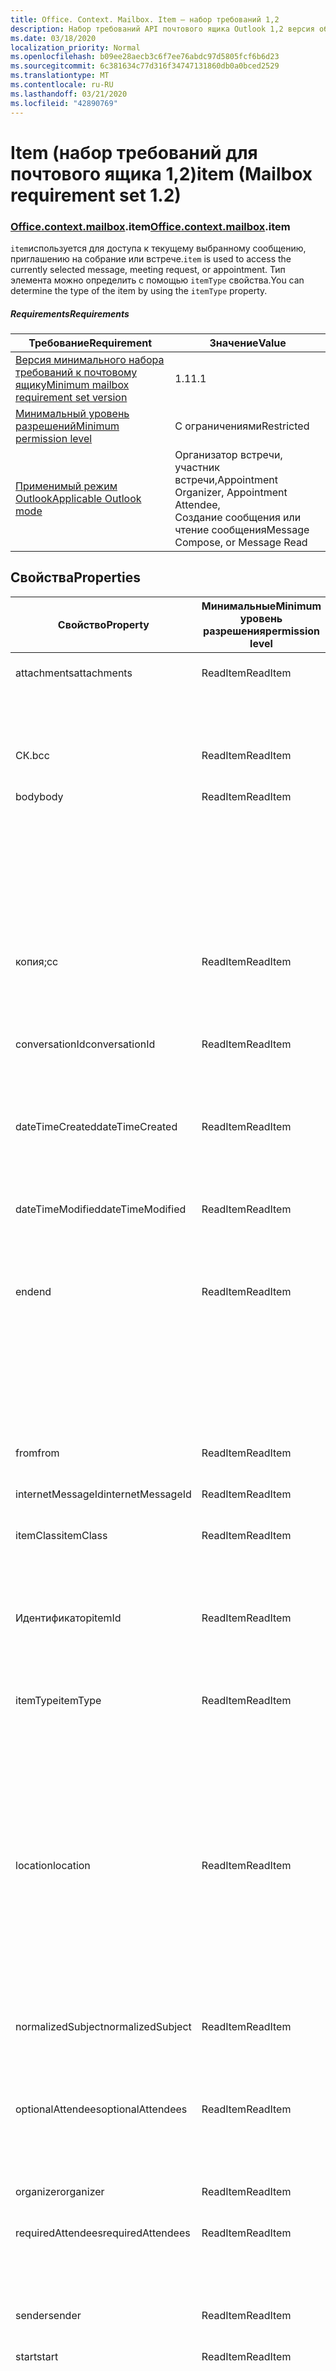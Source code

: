 ```yaml
---
title: Office. Context. Mailbox. Item — набор требований 1,2
description: Набор требований API почтового ящика Outlook 1,2 версия объектной модели элемента.
ms.date: 03/18/2020
localization_priority: Normal
ms.openlocfilehash: b09ee28aecb3c6f7ee76abdc97d5805fcf6b6d23
ms.sourcegitcommit: 6c381634c77d316f34747131860db0a0bced2529
ms.translationtype: MT
ms.contentlocale: ru-RU
ms.lasthandoff: 03/21/2020
ms.locfileid: "42890769"
---
```

# <a name="item-mailbox-requirement-set-12"></a><span data-ttu-id="634e0-103">Item (набор требований для почтового ящика 1,2)</span><span class="sxs-lookup"><span data-stu-id="634e0-103">item (Mailbox requirement set 1.2)</span></span>

### <a name="officecontextmailboxitem"></a><span data-ttu-id="634e0-104">[Office](office.md)[.context](office.context.md)[.mailbox](office.context.mailbox.md).item</span><span class="sxs-lookup"><span data-stu-id="634e0-104">[Office](office.md)[.context](office.context.md)[.mailbox](office.context.mailbox.md).item</span></span>

<span data-ttu-id="634e0-105">`item`используется для доступа к текущему выбранному сообщению, приглашению на собрание или встрече.</span><span class="sxs-lookup"><span data-stu-id="634e0-105">`item` is used to access the currently selected message, meeting request, or appointment.</span></span> <span data-ttu-id="634e0-106">Тип элемента можно определить с помощью `itemType` свойства.</span><span class="sxs-lookup"><span data-stu-id="634e0-106">You can determine the type of the item by using the `itemType` property.</span></span>

##### <a name="requirements"></a><span data-ttu-id="634e0-107">Requirements</span><span class="sxs-lookup"><span data-stu-id="634e0-107">Requirements</span></span>

|<span data-ttu-id="634e0-108">Требование</span><span class="sxs-lookup"><span data-stu-id="634e0-108">Requirement</span></span>|<span data-ttu-id="634e0-109">Значение</span><span class="sxs-lookup"><span data-stu-id="634e0-109">Value</span></span>|
|---|---|
|[<span data-ttu-id="634e0-110">Версия минимального набора требований к почтовому ящику</span><span class="sxs-lookup"><span data-stu-id="634e0-110">Minimum mailbox requirement set version</span></span>](../../requirement-sets/outlook-api-requirement-sets.md)|<span data-ttu-id="634e0-111">1.1</span><span class="sxs-lookup"><span data-stu-id="634e0-111">1.1</span></span>|
|[<span data-ttu-id="634e0-112">Минимальный уровень разрешений</span><span class="sxs-lookup"><span data-stu-id="634e0-112">Minimum permission level</span></span>](../../../outlook/understanding-outlook-add-in-permissions.md)|<span data-ttu-id="634e0-113">С ограничениями</span><span class="sxs-lookup"><span data-stu-id="634e0-113">Restricted</span></span>|
|[<span data-ttu-id="634e0-114">Применимый режим Outlook</span><span class="sxs-lookup"><span data-stu-id="634e0-114">Applicable Outlook mode</span></span>](../../../outlook/outlook-add-ins-overview.md#extension-points)|<span data-ttu-id="634e0-115">Организатор встречи, участник встречи,</span><span class="sxs-lookup"><span data-stu-id="634e0-115">Appointment Organizer, Appointment Attendee,</span></span><br><span data-ttu-id="634e0-116">Создание сообщения или чтение сообщения</span><span class="sxs-lookup"><span data-stu-id="634e0-116">Message Compose, or Message Read</span></span>|

## <a name="properties"></a><span data-ttu-id="634e0-117">Свойства</span><span class="sxs-lookup"><span data-stu-id="634e0-117">Properties</span></span>

| <span data-ttu-id="634e0-118">Свойство</span><span class="sxs-lookup"><span data-stu-id="634e0-118">Property</span></span> | <span data-ttu-id="634e0-119">Минимальные</span><span class="sxs-lookup"><span data-stu-id="634e0-119">Minimum</span></span><br><span data-ttu-id="634e0-120">уровень разрешения</span><span class="sxs-lookup"><span data-stu-id="634e0-120">permission level</span></span> | <span data-ttu-id="634e0-121">Сведения по режиму</span><span class="sxs-lookup"><span data-stu-id="634e0-121">Details by mode</span></span> | <span data-ttu-id="634e0-122">Тип возвращаемых данных</span><span class="sxs-lookup"><span data-stu-id="634e0-122">Return type</span></span> | <span data-ttu-id="634e0-123">Минимальные</span><span class="sxs-lookup"><span data-stu-id="634e0-123">Minimum</span></span><br><span data-ttu-id="634e0-124">набор требований</span><span class="sxs-lookup"><span data-stu-id="634e0-124">requirement set</span></span> |
|---|---|---|---|:---:|
| <span data-ttu-id="634e0-125">attachments</span><span class="sxs-lookup"><span data-stu-id="634e0-125">attachments</span></span> | <span data-ttu-id="634e0-126">ReadItem</span><span class="sxs-lookup"><span data-stu-id="634e0-126">ReadItem</span></span> | [<span data-ttu-id="634e0-127">Участник встречи</span><span class="sxs-lookup"><span data-stu-id="634e0-127">Appointment Attendee</span></span>](/javascript/api/outlook/office.appointmentread?view=outlook-js-1.2#attachments) | <span data-ttu-id="634e0-128">Array.<[AttachmentDetails](/javascript/api/outlook/office.attachmentdetails)></span><span class="sxs-lookup"><span data-stu-id="634e0-128">Array.<[AttachmentDetails](/javascript/api/outlook/office.attachmentdetails)></span></span> | [<span data-ttu-id="634e0-129">1.1</span><span class="sxs-lookup"><span data-stu-id="634e0-129">1.1</span></span>](../requirement-set-1.1/outlook-requirement-set-1.1.md) |
| | | [<span data-ttu-id="634e0-130">Прочитанное сообщение</span><span class="sxs-lookup"><span data-stu-id="634e0-130">Message Read</span></span>](/javascript/api/outlook/office.messageread?view=outlook-js-1.2#attachments) | <span data-ttu-id="634e0-131">Array.<[AttachmentDetails](/javascript/api/outlook/office.attachmentdetails)></span><span class="sxs-lookup"><span data-stu-id="634e0-131">Array.<[AttachmentDetails](/javascript/api/outlook/office.attachmentdetails)></span></span> | [<span data-ttu-id="634e0-132">1.1</span><span class="sxs-lookup"><span data-stu-id="634e0-132">1.1</span></span>](../requirement-set-1.1/outlook-requirement-set-1.1.md) |
| <span data-ttu-id="634e0-133">СК.</span><span class="sxs-lookup"><span data-stu-id="634e0-133">bcc</span></span> | <span data-ttu-id="634e0-134">ReadItem</span><span class="sxs-lookup"><span data-stu-id="634e0-134">ReadItem</span></span> | [<span data-ttu-id="634e0-135">Создание сообщения</span><span class="sxs-lookup"><span data-stu-id="634e0-135">Message Compose</span></span>](/javascript/api/outlook/office.messagecompose?view=outlook-js-1.2#bcc) | [<span data-ttu-id="634e0-136">Получатели</span><span class="sxs-lookup"><span data-stu-id="634e0-136">Recipients</span></span>](/javascript/api/outlook/office.recipients) | [<span data-ttu-id="634e0-137">1.1</span><span class="sxs-lookup"><span data-stu-id="634e0-137">1.1</span></span>](../requirement-set-1.1/outlook-requirement-set-1.1.md) |
| <span data-ttu-id="634e0-138">body</span><span class="sxs-lookup"><span data-stu-id="634e0-138">body</span></span> | <span data-ttu-id="634e0-139">ReadItem</span><span class="sxs-lookup"><span data-stu-id="634e0-139">ReadItem</span></span> | [<span data-ttu-id="634e0-140">Организатор встречи</span><span class="sxs-lookup"><span data-stu-id="634e0-140">Appointment Organizer</span></span>](/javascript/api/outlook/office.appointmentcompose?view=outlook-js-1.2#body) | [<span data-ttu-id="634e0-141">Основной текст</span><span class="sxs-lookup"><span data-stu-id="634e0-141">Body</span></span>](/javascript/api/outlook/office.body) | [<span data-ttu-id="634e0-142">1.1</span><span class="sxs-lookup"><span data-stu-id="634e0-142">1.1</span></span>](../requirement-set-1.1/outlook-requirement-set-1.1.md) |
| | | [<span data-ttu-id="634e0-143">Участник встречи</span><span class="sxs-lookup"><span data-stu-id="634e0-143">Appointment Attendee</span></span>](/javascript/api/outlook/office.appointmentread?view=outlook-js-1.2#body) | [<span data-ttu-id="634e0-144">Основной текст</span><span class="sxs-lookup"><span data-stu-id="634e0-144">Body</span></span>](/javascript/api/outlook/office.body) | [<span data-ttu-id="634e0-145">1.1</span><span class="sxs-lookup"><span data-stu-id="634e0-145">1.1</span></span>](../requirement-set-1.1/outlook-requirement-set-1.1.md) |
| | | [<span data-ttu-id="634e0-146">Создание сообщения</span><span class="sxs-lookup"><span data-stu-id="634e0-146">Message Compose</span></span>](/javascript/api/outlook/office.messagecompose?view=outlook-js-1.2#body) | [<span data-ttu-id="634e0-147">Основной текст</span><span class="sxs-lookup"><span data-stu-id="634e0-147">Body</span></span>](/javascript/api/outlook/office.body) | [<span data-ttu-id="634e0-148">1.1</span><span class="sxs-lookup"><span data-stu-id="634e0-148">1.1</span></span>](../requirement-set-1.1/outlook-requirement-set-1.1.md) |
| | | [<span data-ttu-id="634e0-149">Прочитанное сообщение</span><span class="sxs-lookup"><span data-stu-id="634e0-149">Message Read</span></span>](/javascript/api/outlook/office.messageread?view=outlook-js-1.2#body) | [<span data-ttu-id="634e0-150">Основной текст</span><span class="sxs-lookup"><span data-stu-id="634e0-150">Body</span></span>](/javascript/api/outlook/office.body) | [<span data-ttu-id="634e0-151">1.1</span><span class="sxs-lookup"><span data-stu-id="634e0-151">1.1</span></span>](../requirement-set-1.1/outlook-requirement-set-1.1.md) |
| <span data-ttu-id="634e0-152">копия;</span><span class="sxs-lookup"><span data-stu-id="634e0-152">cc</span></span> | <span data-ttu-id="634e0-153">ReadItem</span><span class="sxs-lookup"><span data-stu-id="634e0-153">ReadItem</span></span> | [<span data-ttu-id="634e0-154">Создание сообщения</span><span class="sxs-lookup"><span data-stu-id="634e0-154">Message Compose</span></span>](/javascript/api/outlook/office.messagecompose?view=outlook-js-1.2#cc) | [<span data-ttu-id="634e0-155">Получатели</span><span class="sxs-lookup"><span data-stu-id="634e0-155">Recipients</span></span>](/javascript/api/outlook/office.recipients) | [<span data-ttu-id="634e0-156">1.1</span><span class="sxs-lookup"><span data-stu-id="634e0-156">1.1</span></span>](../requirement-set-1.1/outlook-requirement-set-1.1.md) |
| | | [<span data-ttu-id="634e0-157">Прочитанное сообщение</span><span class="sxs-lookup"><span data-stu-id="634e0-157">Message Read</span></span>](/javascript/api/outlook/office.messageread?view=outlook-js-1.2#cc) | <span data-ttu-id="634e0-158">Массив. <[EmailAddressDetails](/javascript/api/outlook/office.emailaddressdetails)></span><span class="sxs-lookup"><span data-stu-id="634e0-158">Array.<[EmailAddressDetails](/javascript/api/outlook/office.emailaddressdetails)></span></span> | [<span data-ttu-id="634e0-159">1.1</span><span class="sxs-lookup"><span data-stu-id="634e0-159">1.1</span></span>](../requirement-set-1.1/outlook-requirement-set-1.1.md) |
| <span data-ttu-id="634e0-160">conversationId</span><span class="sxs-lookup"><span data-stu-id="634e0-160">conversationId</span></span> | <span data-ttu-id="634e0-161">ReadItem</span><span class="sxs-lookup"><span data-stu-id="634e0-161">ReadItem</span></span> | [<span data-ttu-id="634e0-162">Создание сообщения</span><span class="sxs-lookup"><span data-stu-id="634e0-162">Message Compose</span></span>](/javascript/api/outlook/office.messagecompose?view=outlook-js-1.2#conversationid) | <span data-ttu-id="634e0-163">String</span><span class="sxs-lookup"><span data-stu-id="634e0-163">String</span></span> | [<span data-ttu-id="634e0-164">1.1</span><span class="sxs-lookup"><span data-stu-id="634e0-164">1.1</span></span>](../requirement-set-1.1/outlook-requirement-set-1.1.md) |
| | | [<span data-ttu-id="634e0-165">Прочитанное сообщение</span><span class="sxs-lookup"><span data-stu-id="634e0-165">Message Read</span></span>](/javascript/api/outlook/office.messageread?view=outlook-js-1.2#conversationid) | <span data-ttu-id="634e0-166">String</span><span class="sxs-lookup"><span data-stu-id="634e0-166">String</span></span> | [<span data-ttu-id="634e0-167">1.1</span><span class="sxs-lookup"><span data-stu-id="634e0-167">1.1</span></span>](../requirement-set-1.1/outlook-requirement-set-1.1.md) |
| <span data-ttu-id="634e0-168">dateTimeCreated</span><span class="sxs-lookup"><span data-stu-id="634e0-168">dateTimeCreated</span></span> | <span data-ttu-id="634e0-169">ReadItem</span><span class="sxs-lookup"><span data-stu-id="634e0-169">ReadItem</span></span> | [<span data-ttu-id="634e0-170">Участник встречи</span><span class="sxs-lookup"><span data-stu-id="634e0-170">Appointment Attendee</span></span>](/javascript/api/outlook/office.appointmentread?view=outlook-js-1.2#datetimecreated) | <span data-ttu-id="634e0-171">Дата</span><span class="sxs-lookup"><span data-stu-id="634e0-171">Date</span></span> | [<span data-ttu-id="634e0-172">1.1</span><span class="sxs-lookup"><span data-stu-id="634e0-172">1.1</span></span>](../requirement-set-1.1/outlook-requirement-set-1.1.md) |
| | | [<span data-ttu-id="634e0-173">Прочитанное сообщение</span><span class="sxs-lookup"><span data-stu-id="634e0-173">Message Read</span></span>](/javascript/api/outlook/office.messageread?view=outlook-js-1.2#datetimecreated) | <span data-ttu-id="634e0-174">Дата</span><span class="sxs-lookup"><span data-stu-id="634e0-174">Date</span></span> | [<span data-ttu-id="634e0-175">1.1</span><span class="sxs-lookup"><span data-stu-id="634e0-175">1.1</span></span>](../requirement-set-1.1/outlook-requirement-set-1.1.md) |
| <span data-ttu-id="634e0-176">dateTimeModified</span><span class="sxs-lookup"><span data-stu-id="634e0-176">dateTimeModified</span></span> | <span data-ttu-id="634e0-177">ReadItem</span><span class="sxs-lookup"><span data-stu-id="634e0-177">ReadItem</span></span> | [<span data-ttu-id="634e0-178">Участник встречи</span><span class="sxs-lookup"><span data-stu-id="634e0-178">Appointment Attendee</span></span>](/javascript/api/outlook/office.appointmentread?view=outlook-js-1.2#datetimemodified) | <span data-ttu-id="634e0-179">Дата</span><span class="sxs-lookup"><span data-stu-id="634e0-179">Date</span></span> | [<span data-ttu-id="634e0-180">1.1</span><span class="sxs-lookup"><span data-stu-id="634e0-180">1.1</span></span>](../requirement-set-1.1/outlook-requirement-set-1.1.md) |
| | | [<span data-ttu-id="634e0-181">Прочитанное сообщение</span><span class="sxs-lookup"><span data-stu-id="634e0-181">Message Read</span></span>](/javascript/api/outlook/office.messageread?view=outlook-js-1.2#datetimemodified) | <span data-ttu-id="634e0-182">Дата</span><span class="sxs-lookup"><span data-stu-id="634e0-182">Date</span></span> | [<span data-ttu-id="634e0-183">1.1</span><span class="sxs-lookup"><span data-stu-id="634e0-183">1.1</span></span>](../requirement-set-1.1/outlook-requirement-set-1.1.md) |
| <span data-ttu-id="634e0-184">end</span><span class="sxs-lookup"><span data-stu-id="634e0-184">end</span></span> | <span data-ttu-id="634e0-185">ReadItem</span><span class="sxs-lookup"><span data-stu-id="634e0-185">ReadItem</span></span> | [<span data-ttu-id="634e0-186">Организатор встречи</span><span class="sxs-lookup"><span data-stu-id="634e0-186">Appointment Organizer</span></span>](/javascript/api/outlook/office.appointmentcompose?view=outlook-js-1.2#end) | [<span data-ttu-id="634e0-187">Time</span><span class="sxs-lookup"><span data-stu-id="634e0-187">Time</span></span>](/javascript/api/outlook/office.time) | [<span data-ttu-id="634e0-188">1.1</span><span class="sxs-lookup"><span data-stu-id="634e0-188">1.1</span></span>](../requirement-set-1.1/outlook-requirement-set-1.1.md) |
| | | [<span data-ttu-id="634e0-189">Участник встречи</span><span class="sxs-lookup"><span data-stu-id="634e0-189">Appointment Attendee</span></span>](/javascript/api/outlook/office.appointmentread?view=outlook-js-1.2#end) | <span data-ttu-id="634e0-190">Дата</span><span class="sxs-lookup"><span data-stu-id="634e0-190">Date</span></span> | [<span data-ttu-id="634e0-191">1.1</span><span class="sxs-lookup"><span data-stu-id="634e0-191">1.1</span></span>](../requirement-set-1.1/outlook-requirement-set-1.1.md) |
| | | [<span data-ttu-id="634e0-192">Прочитанное сообщение</span><span class="sxs-lookup"><span data-stu-id="634e0-192">Message Read</span></span>](/javascript/api/outlook/office.messageread?view=outlook-js-1.2#end)<br><span data-ttu-id="634e0-193">(Приглашение на собрание)</span><span class="sxs-lookup"><span data-stu-id="634e0-193">(Meeting Request)</span></span> | <span data-ttu-id="634e0-194">Дата</span><span class="sxs-lookup"><span data-stu-id="634e0-194">Date</span></span> | [<span data-ttu-id="634e0-195">1.1</span><span class="sxs-lookup"><span data-stu-id="634e0-195">1.1</span></span>](../requirement-set-1.1/outlook-requirement-set-1.1.md) |
| <span data-ttu-id="634e0-196">from</span><span class="sxs-lookup"><span data-stu-id="634e0-196">from</span></span> | <span data-ttu-id="634e0-197">ReadItem</span><span class="sxs-lookup"><span data-stu-id="634e0-197">ReadItem</span></span> | [<span data-ttu-id="634e0-198">Прочитанное сообщение</span><span class="sxs-lookup"><span data-stu-id="634e0-198">Message Read</span></span>](/javascript/api/outlook/office.messageread?view=outlook-js-1.2#from) | [<span data-ttu-id="634e0-199">EmailAddressDetails</span><span class="sxs-lookup"><span data-stu-id="634e0-199">EmailAddressDetails</span></span>](/javascript/api/outlook/office.emailaddressdetails) | [<span data-ttu-id="634e0-200">1.1</span><span class="sxs-lookup"><span data-stu-id="634e0-200">1.1</span></span>](../requirement-set-1.1/outlook-requirement-set-1.1.md) |
| <span data-ttu-id="634e0-201">internetMessageId</span><span class="sxs-lookup"><span data-stu-id="634e0-201">internetMessageId</span></span> | <span data-ttu-id="634e0-202">ReadItem</span><span class="sxs-lookup"><span data-stu-id="634e0-202">ReadItem</span></span> | [<span data-ttu-id="634e0-203">Прочитанное сообщение</span><span class="sxs-lookup"><span data-stu-id="634e0-203">Message Read</span></span>](/javascript/api/outlook/office.messageread?view=outlook-js-1.2#internetmessageid) | <span data-ttu-id="634e0-204">String</span><span class="sxs-lookup"><span data-stu-id="634e0-204">String</span></span> | [<span data-ttu-id="634e0-205">1.1</span><span class="sxs-lookup"><span data-stu-id="634e0-205">1.1</span></span>](../requirement-set-1.1/outlook-requirement-set-1.1.md) |
| <span data-ttu-id="634e0-206">itemClass</span><span class="sxs-lookup"><span data-stu-id="634e0-206">itemClass</span></span> | <span data-ttu-id="634e0-207">ReadItem</span><span class="sxs-lookup"><span data-stu-id="634e0-207">ReadItem</span></span> | [<span data-ttu-id="634e0-208">Участник встречи</span><span class="sxs-lookup"><span data-stu-id="634e0-208">Appointment Attendee</span></span>](/javascript/api/outlook/office.appointmentread?view=outlook-js-1.2#itemclass) | <span data-ttu-id="634e0-209">String</span><span class="sxs-lookup"><span data-stu-id="634e0-209">String</span></span> | [<span data-ttu-id="634e0-210">1.1</span><span class="sxs-lookup"><span data-stu-id="634e0-210">1.1</span></span>](../requirement-set-1.1/outlook-requirement-set-1.1.md) |
| | | [<span data-ttu-id="634e0-211">Прочитанное сообщение</span><span class="sxs-lookup"><span data-stu-id="634e0-211">Message Read</span></span>](/javascript/api/outlook/office.messageread?view=outlook-js-1.2#itemclass) | <span data-ttu-id="634e0-212">String</span><span class="sxs-lookup"><span data-stu-id="634e0-212">String</span></span> | [<span data-ttu-id="634e0-213">1.1</span><span class="sxs-lookup"><span data-stu-id="634e0-213">1.1</span></span>](../requirement-set-1.1/outlook-requirement-set-1.1.md) |
| <span data-ttu-id="634e0-214">Идентификатор</span><span class="sxs-lookup"><span data-stu-id="634e0-214">itemId</span></span> | <span data-ttu-id="634e0-215">ReadItem</span><span class="sxs-lookup"><span data-stu-id="634e0-215">ReadItem</span></span> | [<span data-ttu-id="634e0-216">Участник встречи</span><span class="sxs-lookup"><span data-stu-id="634e0-216">Appointment Attendee</span></span>](/javascript/api/outlook/office.appointmentread?view=outlook-js-1.2#itemid) | <span data-ttu-id="634e0-217">String</span><span class="sxs-lookup"><span data-stu-id="634e0-217">String</span></span> | [<span data-ttu-id="634e0-218">1.1</span><span class="sxs-lookup"><span data-stu-id="634e0-218">1.1</span></span>](../requirement-set-1.1/outlook-requirement-set-1.1.md) |
| | | [<span data-ttu-id="634e0-219">Прочитанное сообщение</span><span class="sxs-lookup"><span data-stu-id="634e0-219">Message Read</span></span>](/javascript/api/outlook/office.messageread?view=outlook-js-1.2#itemid) | <span data-ttu-id="634e0-220">String</span><span class="sxs-lookup"><span data-stu-id="634e0-220">String</span></span> | [<span data-ttu-id="634e0-221">1.1</span><span class="sxs-lookup"><span data-stu-id="634e0-221">1.1</span></span>](../requirement-set-1.1/outlook-requirement-set-1.1.md) |
| <span data-ttu-id="634e0-222">itemType</span><span class="sxs-lookup"><span data-stu-id="634e0-222">itemType</span></span> | <span data-ttu-id="634e0-223">ReadItem</span><span class="sxs-lookup"><span data-stu-id="634e0-223">ReadItem</span></span> | [<span data-ttu-id="634e0-224">Организатор встречи</span><span class="sxs-lookup"><span data-stu-id="634e0-224">Appointment Organizer</span></span>](/javascript/api/outlook/office.appointmentcompose?view=outlook-js-1.2#itemtype) | [<span data-ttu-id="634e0-225">MailboxEnums. ItemType</span><span class="sxs-lookup"><span data-stu-id="634e0-225">MailboxEnums.ItemType</span></span>](/javascript/api/outlook/office.mailboxenums.itemtype) | [<span data-ttu-id="634e0-226">1.1</span><span class="sxs-lookup"><span data-stu-id="634e0-226">1.1</span></span>](../requirement-set-1.1/outlook-requirement-set-1.1.md) |
| | | [<span data-ttu-id="634e0-227">Участник встречи</span><span class="sxs-lookup"><span data-stu-id="634e0-227">Appointment Attendee</span></span>](/javascript/api/outlook/office.appointmentread?view=outlook-js-1.2#itemtype) | [<span data-ttu-id="634e0-228">MailboxEnums. ItemType</span><span class="sxs-lookup"><span data-stu-id="634e0-228">MailboxEnums.ItemType</span></span>](/javascript/api/outlook/office.mailboxenums.itemtype) | [<span data-ttu-id="634e0-229">1.1</span><span class="sxs-lookup"><span data-stu-id="634e0-229">1.1</span></span>](../requirement-set-1.1/outlook-requirement-set-1.1.md) |
| | | [<span data-ttu-id="634e0-230">Создание сообщения</span><span class="sxs-lookup"><span data-stu-id="634e0-230">Message Compose</span></span>](/javascript/api/outlook/office.messagecompose?view=outlook-js-1.2#itemtype) | [<span data-ttu-id="634e0-231">MailboxEnums. ItemType</span><span class="sxs-lookup"><span data-stu-id="634e0-231">MailboxEnums.ItemType</span></span>](/javascript/api/outlook/office.mailboxenums.itemtype) | [<span data-ttu-id="634e0-232">1.1</span><span class="sxs-lookup"><span data-stu-id="634e0-232">1.1</span></span>](../requirement-set-1.1/outlook-requirement-set-1.1.md) |
| | | [<span data-ttu-id="634e0-233">Прочитанное сообщение</span><span class="sxs-lookup"><span data-stu-id="634e0-233">Message Read</span></span>](/javascript/api/outlook/office.messageread?view=outlook-js-1.2#itemtype) | [<span data-ttu-id="634e0-234">MailboxEnums. ItemType</span><span class="sxs-lookup"><span data-stu-id="634e0-234">MailboxEnums.ItemType</span></span>](/javascript/api/outlook/office.mailboxenums.itemtype) | [<span data-ttu-id="634e0-235">1.1</span><span class="sxs-lookup"><span data-stu-id="634e0-235">1.1</span></span>](../requirement-set-1.1/outlook-requirement-set-1.1.md) |
| <span data-ttu-id="634e0-236">location</span><span class="sxs-lookup"><span data-stu-id="634e0-236">location</span></span> | <span data-ttu-id="634e0-237">ReadItem</span><span class="sxs-lookup"><span data-stu-id="634e0-237">ReadItem</span></span> | [<span data-ttu-id="634e0-238">Организатор встречи</span><span class="sxs-lookup"><span data-stu-id="634e0-238">Appointment Organizer</span></span>](/javascript/api/outlook/office.appointmentcompose?view=outlook-js-1.2#location) | [<span data-ttu-id="634e0-239">Location</span><span class="sxs-lookup"><span data-stu-id="634e0-239">Location</span></span>](/javascript/api/outlook/office.location) | [<span data-ttu-id="634e0-240">1.1</span><span class="sxs-lookup"><span data-stu-id="634e0-240">1.1</span></span>](../requirement-set-1.1/outlook-requirement-set-1.1.md) |
| | | [<span data-ttu-id="634e0-241">Участник встречи</span><span class="sxs-lookup"><span data-stu-id="634e0-241">Appointment Attendee</span></span>](/javascript/api/outlook/office.appointmentread?view=outlook-js-1.2#location) | <span data-ttu-id="634e0-242">String</span><span class="sxs-lookup"><span data-stu-id="634e0-242">String</span></span> | [<span data-ttu-id="634e0-243">1.1</span><span class="sxs-lookup"><span data-stu-id="634e0-243">1.1</span></span>](../requirement-set-1.1/outlook-requirement-set-1.1.md) |
| | | [<span data-ttu-id="634e0-244">Прочитанное сообщение</span><span class="sxs-lookup"><span data-stu-id="634e0-244">Message Read</span></span>](/javascript/api/outlook/office.messageread?view=outlook-js-1.2#location)<br><span data-ttu-id="634e0-245">(Приглашение на собрание)</span><span class="sxs-lookup"><span data-stu-id="634e0-245">(Meeting Request)</span></span> | <span data-ttu-id="634e0-246">String</span><span class="sxs-lookup"><span data-stu-id="634e0-246">String</span></span> | [<span data-ttu-id="634e0-247">1.1</span><span class="sxs-lookup"><span data-stu-id="634e0-247">1.1</span></span>](../requirement-set-1.1/outlook-requirement-set-1.1.md) |
| <span data-ttu-id="634e0-248">normalizedSubject</span><span class="sxs-lookup"><span data-stu-id="634e0-248">normalizedSubject</span></span> | <span data-ttu-id="634e0-249">ReadItem</span><span class="sxs-lookup"><span data-stu-id="634e0-249">ReadItem</span></span> | [<span data-ttu-id="634e0-250">Участник встречи</span><span class="sxs-lookup"><span data-stu-id="634e0-250">Appointment Attendee</span></span>](/javascript/api/outlook/office.appointmentread?view=outlook-js-1.2#normalizedsubject) | <span data-ttu-id="634e0-251">String</span><span class="sxs-lookup"><span data-stu-id="634e0-251">String</span></span> | [<span data-ttu-id="634e0-252">1.1</span><span class="sxs-lookup"><span data-stu-id="634e0-252">1.1</span></span>](../requirement-set-1.1/outlook-requirement-set-1.1.md) |
| | | [<span data-ttu-id="634e0-253">Прочитанное сообщение</span><span class="sxs-lookup"><span data-stu-id="634e0-253">Message Read</span></span>](/javascript/api/outlook/office.messageread?view=outlook-js-1.2#normalizedsubject) | <span data-ttu-id="634e0-254">String</span><span class="sxs-lookup"><span data-stu-id="634e0-254">String</span></span> | [<span data-ttu-id="634e0-255">1.1</span><span class="sxs-lookup"><span data-stu-id="634e0-255">1.1</span></span>](../requirement-set-1.1/outlook-requirement-set-1.1.md) |
| <span data-ttu-id="634e0-256">optionalAttendees</span><span class="sxs-lookup"><span data-stu-id="634e0-256">optionalAttendees</span></span> | <span data-ttu-id="634e0-257">ReadItem</span><span class="sxs-lookup"><span data-stu-id="634e0-257">ReadItem</span></span> | [<span data-ttu-id="634e0-258">Организатор встречи</span><span class="sxs-lookup"><span data-stu-id="634e0-258">Appointment Organizer</span></span>](/javascript/api/outlook/office.appointmentcompose?view=outlook-js-1.2#optionalattendees) | [<span data-ttu-id="634e0-259">Получатели</span><span class="sxs-lookup"><span data-stu-id="634e0-259">Recipients</span></span>](/javascript/api/outlook/office.recipients) | [<span data-ttu-id="634e0-260">1.1</span><span class="sxs-lookup"><span data-stu-id="634e0-260">1.1</span></span>](../requirement-set-1.1/outlook-requirement-set-1.1.md) |
| | | [<span data-ttu-id="634e0-261">Участник встречи</span><span class="sxs-lookup"><span data-stu-id="634e0-261">Appointment Attendee</span></span>](/javascript/api/outlook/office.appointmentread?view=outlook-js-1.2#optionalattendees) | <span data-ttu-id="634e0-262">Массив. <[EmailAddressDetails](/javascript/api/outlook/office.emailaddressdetails)></span><span class="sxs-lookup"><span data-stu-id="634e0-262">Array.<[EmailAddressDetails](/javascript/api/outlook/office.emailaddressdetails)></span></span> | [<span data-ttu-id="634e0-263">1.1</span><span class="sxs-lookup"><span data-stu-id="634e0-263">1.1</span></span>](../requirement-set-1.1/outlook-requirement-set-1.1.md) |
| <span data-ttu-id="634e0-264">organizer</span><span class="sxs-lookup"><span data-stu-id="634e0-264">organizer</span></span> | <span data-ttu-id="634e0-265">ReadItem</span><span class="sxs-lookup"><span data-stu-id="634e0-265">ReadItem</span></span> | [<span data-ttu-id="634e0-266">Участник встречи</span><span class="sxs-lookup"><span data-stu-id="634e0-266">Appointment Attendee</span></span>](/javascript/api/outlook/office.appointmentread?view=outlook-js-1.2#organizer) | [<span data-ttu-id="634e0-267">EmailAddressDetails</span><span class="sxs-lookup"><span data-stu-id="634e0-267">EmailAddressDetails</span></span>](/javascript/api/outlook/office.emailaddressdetails) | [<span data-ttu-id="634e0-268">1.1</span><span class="sxs-lookup"><span data-stu-id="634e0-268">1.1</span></span>](../requirement-set-1.1/outlook-requirement-set-1.1.md) |
| <span data-ttu-id="634e0-269">requiredAttendees</span><span class="sxs-lookup"><span data-stu-id="634e0-269">requiredAttendees</span></span> | <span data-ttu-id="634e0-270">ReadItem</span><span class="sxs-lookup"><span data-stu-id="634e0-270">ReadItem</span></span> | [<span data-ttu-id="634e0-271">Организатор встречи</span><span class="sxs-lookup"><span data-stu-id="634e0-271">Appointment Organizer</span></span>](/javascript/api/outlook/office.appointmentcompose?view=outlook-js-1.2#requiredattendees) | [<span data-ttu-id="634e0-272">Получатели</span><span class="sxs-lookup"><span data-stu-id="634e0-272">Recipients</span></span>](/javascript/api/outlook/office.recipients) | [<span data-ttu-id="634e0-273">1.1</span><span class="sxs-lookup"><span data-stu-id="634e0-273">1.1</span></span>](../requirement-set-1.1/outlook-requirement-set-1.1.md) |
| | | [<span data-ttu-id="634e0-274">Участник встречи</span><span class="sxs-lookup"><span data-stu-id="634e0-274">Appointment Attendee</span></span>](/javascript/api/outlook/office.appointmentread?view=outlook-js-1.2#requiredattendees) | <span data-ttu-id="634e0-275">Массив. <[EmailAddressDetails](/javascript/api/outlook/office.emailaddressdetails)></span><span class="sxs-lookup"><span data-stu-id="634e0-275">Array.<[EmailAddressDetails](/javascript/api/outlook/office.emailaddressdetails)></span></span> | [<span data-ttu-id="634e0-276">1.1</span><span class="sxs-lookup"><span data-stu-id="634e0-276">1.1</span></span>](../requirement-set-1.1/outlook-requirement-set-1.1.md) |
| <span data-ttu-id="634e0-277">sender</span><span class="sxs-lookup"><span data-stu-id="634e0-277">sender</span></span> | <span data-ttu-id="634e0-278">ReadItem</span><span class="sxs-lookup"><span data-stu-id="634e0-278">ReadItem</span></span> | [<span data-ttu-id="634e0-279">Прочитанное сообщение</span><span class="sxs-lookup"><span data-stu-id="634e0-279">Message Read</span></span>](/javascript/api/outlook/office.messageread?view=outlook-js-1.2#sender) | [<span data-ttu-id="634e0-280">EmailAddressDetails</span><span class="sxs-lookup"><span data-stu-id="634e0-280">EmailAddressDetails</span></span>](/javascript/api/outlook/office.emailaddressdetails) | [<span data-ttu-id="634e0-281">1.1</span><span class="sxs-lookup"><span data-stu-id="634e0-281">1.1</span></span>](../requirement-set-1.1/outlook-requirement-set-1.1.md) |
| <span data-ttu-id="634e0-282">start</span><span class="sxs-lookup"><span data-stu-id="634e0-282">start</span></span> | <span data-ttu-id="634e0-283">ReadItem</span><span class="sxs-lookup"><span data-stu-id="634e0-283">ReadItem</span></span> | [<span data-ttu-id="634e0-284">Организатор встречи</span><span class="sxs-lookup"><span data-stu-id="634e0-284">Appointment Organizer</span></span>](/javascript/api/outlook/office.appointmentcompose?view=outlook-js-1.2#start) | [<span data-ttu-id="634e0-285">Time</span><span class="sxs-lookup"><span data-stu-id="634e0-285">Time</span></span>](/javascript/api/outlook/office.time) | [<span data-ttu-id="634e0-286">1.1</span><span class="sxs-lookup"><span data-stu-id="634e0-286">1.1</span></span>](../requirement-set-1.1/outlook-requirement-set-1.1.md) |
| | | [<span data-ttu-id="634e0-287">Участник встречи</span><span class="sxs-lookup"><span data-stu-id="634e0-287">Appointment Attendee</span></span>](/javascript/api/outlook/office.appointmentread?view=outlook-js-1.2#start) | <span data-ttu-id="634e0-288">Дата</span><span class="sxs-lookup"><span data-stu-id="634e0-288">Date</span></span> | [<span data-ttu-id="634e0-289">1.1</span><span class="sxs-lookup"><span data-stu-id="634e0-289">1.1</span></span>](../requirement-set-1.1/outlook-requirement-set-1.1.md) |
| | | [<span data-ttu-id="634e0-290">Прочитанное сообщение</span><span class="sxs-lookup"><span data-stu-id="634e0-290">Message Read</span></span>](/javascript/api/outlook/office.messageread?view=outlook-js-1.2#start)<br><span data-ttu-id="634e0-291">(Приглашение на собрание)</span><span class="sxs-lookup"><span data-stu-id="634e0-291">(Meeting Request)</span></span> | <span data-ttu-id="634e0-292">Дата</span><span class="sxs-lookup"><span data-stu-id="634e0-292">Date</span></span> | [<span data-ttu-id="634e0-293">1.1</span><span class="sxs-lookup"><span data-stu-id="634e0-293">1.1</span></span>](../requirement-set-1.1/outlook-requirement-set-1.1.md) |
| <span data-ttu-id="634e0-294">subject</span><span class="sxs-lookup"><span data-stu-id="634e0-294">subject</span></span> | <span data-ttu-id="634e0-295">ReadItem</span><span class="sxs-lookup"><span data-stu-id="634e0-295">ReadItem</span></span> | [<span data-ttu-id="634e0-296">Организатор встречи</span><span class="sxs-lookup"><span data-stu-id="634e0-296">Appointment Organizer</span></span>](/javascript/api/outlook/office.appointmentcompose?view=outlook-js-1.2#subject) | [<span data-ttu-id="634e0-297">Тема</span><span class="sxs-lookup"><span data-stu-id="634e0-297">Subject</span></span>](/javascript/api/outlook/office.subject) | [<span data-ttu-id="634e0-298">1.1</span><span class="sxs-lookup"><span data-stu-id="634e0-298">1.1</span></span>](../requirement-set-1.1/outlook-requirement-set-1.1.md) |
| | | [<span data-ttu-id="634e0-299">Участник встречи</span><span class="sxs-lookup"><span data-stu-id="634e0-299">Appointment Attendee</span></span>](/javascript/api/outlook/office.appointmentread?view=outlook-js-1.2#subject) | <span data-ttu-id="634e0-300">String</span><span class="sxs-lookup"><span data-stu-id="634e0-300">String</span></span> | [<span data-ttu-id="634e0-301">1.1</span><span class="sxs-lookup"><span data-stu-id="634e0-301">1.1</span></span>](../requirement-set-1.1/outlook-requirement-set-1.1.md) |
| | | [<span data-ttu-id="634e0-302">Создание сообщения</span><span class="sxs-lookup"><span data-stu-id="634e0-302">Message Compose</span></span>](/javascript/api/outlook/office.messagecompose?view=outlook-js-1.2#subject) | [<span data-ttu-id="634e0-303">Тема</span><span class="sxs-lookup"><span data-stu-id="634e0-303">Subject</span></span>](/javascript/api/outlook/office.subject) | [<span data-ttu-id="634e0-304">1.1</span><span class="sxs-lookup"><span data-stu-id="634e0-304">1.1</span></span>](../requirement-set-1.1/outlook-requirement-set-1.1.md) |
| | | [<span data-ttu-id="634e0-305">Прочитанное сообщение</span><span class="sxs-lookup"><span data-stu-id="634e0-305">Message Read</span></span>](/javascript/api/outlook/office.messageread?view=outlook-js-1.2#subject) | <span data-ttu-id="634e0-306">String</span><span class="sxs-lookup"><span data-stu-id="634e0-306">String</span></span> | [<span data-ttu-id="634e0-307">1.1</span><span class="sxs-lookup"><span data-stu-id="634e0-307">1.1</span></span>](../requirement-set-1.1/outlook-requirement-set-1.1.md) |
| <span data-ttu-id="634e0-308">to</span><span class="sxs-lookup"><span data-stu-id="634e0-308">to</span></span> | <span data-ttu-id="634e0-309">ReadItem</span><span class="sxs-lookup"><span data-stu-id="634e0-309">ReadItem</span></span> | [<span data-ttu-id="634e0-310">Создание сообщения</span><span class="sxs-lookup"><span data-stu-id="634e0-310">Message Compose</span></span>](/javascript/api/outlook/office.messagecompose?view=outlook-js-1.2#to) | [<span data-ttu-id="634e0-311">Получатели</span><span class="sxs-lookup"><span data-stu-id="634e0-311">Recipients</span></span>](/javascript/api/outlook/office.recipients) | [<span data-ttu-id="634e0-312">1.1</span><span class="sxs-lookup"><span data-stu-id="634e0-312">1.1</span></span>](../requirement-set-1.1/outlook-requirement-set-1.1.md) |
| | | [<span data-ttu-id="634e0-313">Прочитанное сообщение</span><span class="sxs-lookup"><span data-stu-id="634e0-313">Message Read</span></span>](/javascript/api/outlook/office.messageread?view=outlook-js-1.2#to) | <span data-ttu-id="634e0-314">Массив. <[EmailAddressDetails](/javascript/api/outlook/office.emailaddressdetails)></span><span class="sxs-lookup"><span data-stu-id="634e0-314">Array.<[EmailAddressDetails](/javascript/api/outlook/office.emailaddressdetails)></span></span> | [<span data-ttu-id="634e0-315">1.1</span><span class="sxs-lookup"><span data-stu-id="634e0-315">1.1</span></span>](../requirement-set-1.1/outlook-requirement-set-1.1.md) |

## <a name="methods"></a><span data-ttu-id="634e0-316">Методы</span><span class="sxs-lookup"><span data-stu-id="634e0-316">Methods</span></span>

| <span data-ttu-id="634e0-317">Метод</span><span class="sxs-lookup"><span data-stu-id="634e0-317">Method</span></span> | <span data-ttu-id="634e0-318">Минимальные</span><span class="sxs-lookup"><span data-stu-id="634e0-318">Minimum</span></span><br><span data-ttu-id="634e0-319">уровень разрешения</span><span class="sxs-lookup"><span data-stu-id="634e0-319">permission level</span></span> | <span data-ttu-id="634e0-320">Сведения по режиму</span><span class="sxs-lookup"><span data-stu-id="634e0-320">Details by mode</span></span> | <span data-ttu-id="634e0-321">Минимальные</span><span class="sxs-lookup"><span data-stu-id="634e0-321">Minimum</span></span><br><span data-ttu-id="634e0-322">набор требований</span><span class="sxs-lookup"><span data-stu-id="634e0-322">requirement set</span></span> |
|---|---|---|:---:|
| <span data-ttu-id="634e0-323">addFileAttachmentAsync(uri, attachmentName, [options], [callback])</span><span class="sxs-lookup"><span data-stu-id="634e0-323">addFileAttachmentAsync(uri, attachmentName, [options], [callback])</span></span> | <span data-ttu-id="634e0-324">ReadWriteItem</span><span class="sxs-lookup"><span data-stu-id="634e0-324">ReadWriteItem</span></span> | [<span data-ttu-id="634e0-325">Организатор встречи</span><span class="sxs-lookup"><span data-stu-id="634e0-325">Appointment Organizer</span></span>](/javascript/api/outlook/office.appointmentcompose?view=outlook-js-1.2#addfileattachmentasync-uri--attachmentname--options--callback-) | [<span data-ttu-id="634e0-326">1.1</span><span class="sxs-lookup"><span data-stu-id="634e0-326">1.1</span></span>](../requirement-set-1.1/outlook-requirement-set-1.1.md) |
| | | [<span data-ttu-id="634e0-327">Создание сообщения</span><span class="sxs-lookup"><span data-stu-id="634e0-327">Message Compose</span></span>](/javascript/api/outlook/office.messagecompose?view=outlook-js-1.2#addfileattachmentasync-uri--attachmentname--options--callback-) | [<span data-ttu-id="634e0-328">1.1</span><span class="sxs-lookup"><span data-stu-id="634e0-328">1.1</span></span>](../requirement-set-1.1/outlook-requirement-set-1.1.md) |
| <span data-ttu-id="634e0-329">addItemAttachmentAsync(itemId, attachmentName, [options], [callback])</span><span class="sxs-lookup"><span data-stu-id="634e0-329">addItemAttachmentAsync(itemId, attachmentName, [options], [callback])</span></span> | <span data-ttu-id="634e0-330">ReadWriteItem</span><span class="sxs-lookup"><span data-stu-id="634e0-330">ReadWriteItem</span></span> | [<span data-ttu-id="634e0-331">Организатор встречи</span><span class="sxs-lookup"><span data-stu-id="634e0-331">Appointment Organizer</span></span>](/javascript/api/outlook/office.appointmentcompose?view=outlook-js-1.2#additemattachmentasync-itemid--attachmentname--options--callback-) | [<span data-ttu-id="634e0-332">1.1</span><span class="sxs-lookup"><span data-stu-id="634e0-332">1.1</span></span>](../requirement-set-1.1/outlook-requirement-set-1.1.md) |
| | | [<span data-ttu-id="634e0-333">Создание сообщения</span><span class="sxs-lookup"><span data-stu-id="634e0-333">Message Compose</span></span>](/javascript/api/outlook/office.messagecompose?view=outlook-js-1.2#additemattachmentasync-itemid--attachmentname--options--callback-) | [<span data-ttu-id="634e0-334">1.1</span><span class="sxs-lookup"><span data-stu-id="634e0-334">1.1</span></span>](../requirement-set-1.1/outlook-requirement-set-1.1.md) |
| <span data-ttu-id="634e0-335">displayReplyAllForm(formData)</span><span class="sxs-lookup"><span data-stu-id="634e0-335">displayReplyAllForm(formData)</span></span> | <span data-ttu-id="634e0-336">ReadItem</span><span class="sxs-lookup"><span data-stu-id="634e0-336">ReadItem</span></span> | [<span data-ttu-id="634e0-337">Участник встречи</span><span class="sxs-lookup"><span data-stu-id="634e0-337">Appointment Attendee</span></span>](/javascript/api/outlook/office.appointmentread?view=outlook-js-1.2#displayreplyallform-formdata-) | [<span data-ttu-id="634e0-338">1.1</span><span class="sxs-lookup"><span data-stu-id="634e0-338">1.1</span></span>](../requirement-set-1.1/outlook-requirement-set-1.1.md) |
| | | [<span data-ttu-id="634e0-339">Прочитанное сообщение</span><span class="sxs-lookup"><span data-stu-id="634e0-339">Message Read</span></span>](/javascript/api/outlook/office.messageread?view=outlook-js-1.2#displayreplyallform-formdata-) | [<span data-ttu-id="634e0-340">1.1</span><span class="sxs-lookup"><span data-stu-id="634e0-340">1.1</span></span>](../requirement-set-1.1/outlook-requirement-set-1.1.md) |
| <span data-ttu-id="634e0-341">displayReplyForm(formData)</span><span class="sxs-lookup"><span data-stu-id="634e0-341">displayReplyForm(formData)</span></span> | <span data-ttu-id="634e0-342">ReadItem</span><span class="sxs-lookup"><span data-stu-id="634e0-342">ReadItem</span></span> | [<span data-ttu-id="634e0-343">Участник встречи</span><span class="sxs-lookup"><span data-stu-id="634e0-343">Appointment Attendee</span></span>](/javascript/api/outlook/office.appointmentread?view=outlook-js-1.2#displayreplyform-formdata-) | [<span data-ttu-id="634e0-344">1.1</span><span class="sxs-lookup"><span data-stu-id="634e0-344">1.1</span></span>](../requirement-set-1.1/outlook-requirement-set-1.1.md) |
| | | [<span data-ttu-id="634e0-345">Прочитанное сообщение</span><span class="sxs-lookup"><span data-stu-id="634e0-345">Message Read</span></span>](/javascript/api/outlook/office.messageread?view=outlook-js-1.2#displayreplyform-formdata-) | [<span data-ttu-id="634e0-346">1.1</span><span class="sxs-lookup"><span data-stu-id="634e0-346">1.1</span></span>](../requirement-set-1.1/outlook-requirement-set-1.1.md) |
| <span data-ttu-id="634e0-347">Entities ()</span><span class="sxs-lookup"><span data-stu-id="634e0-347">getEntities()</span></span> | <span data-ttu-id="634e0-348">ReadItem</span><span class="sxs-lookup"><span data-stu-id="634e0-348">ReadItem</span></span> | [<span data-ttu-id="634e0-349">Участник встречи</span><span class="sxs-lookup"><span data-stu-id="634e0-349">Appointment Attendee</span></span>](/javascript/api/outlook/office.appointmentread?view=outlook-js-1.2#getentities--) | [<span data-ttu-id="634e0-350">1.1</span><span class="sxs-lookup"><span data-stu-id="634e0-350">1.1</span></span>](../requirement-set-1.1/outlook-requirement-set-1.1.md) |
| | | [<span data-ttu-id="634e0-351">Прочитанное сообщение</span><span class="sxs-lookup"><span data-stu-id="634e0-351">Message Read</span></span>](/javascript/api/outlook/office.messageread?view=outlook-js-1.2#getentities--) | [<span data-ttu-id="634e0-352">1.1</span><span class="sxs-lookup"><span data-stu-id="634e0-352">1.1</span></span>](../requirement-set-1.1/outlook-requirement-set-1.1.md) |
| <span data-ttu-id="634e0-353">getEntitiesByType (entityType)</span><span class="sxs-lookup"><span data-stu-id="634e0-353">getEntitiesByType(entityType)</span></span> | <span data-ttu-id="634e0-354">Restricted</span><span class="sxs-lookup"><span data-stu-id="634e0-354">Restricted</span></span> | [<span data-ttu-id="634e0-355">Участник встречи</span><span class="sxs-lookup"><span data-stu-id="634e0-355">Appointment Attendee</span></span>](/javascript/api/outlook/office.appointmentread?view=outlook-js-1.2#getentitiesbytype-entitytype-) | [<span data-ttu-id="634e0-356">1.1</span><span class="sxs-lookup"><span data-stu-id="634e0-356">1.1</span></span>](../requirement-set-1.1/outlook-requirement-set-1.1.md) |
| | | [<span data-ttu-id="634e0-357">Прочитанное сообщение</span><span class="sxs-lookup"><span data-stu-id="634e0-357">Message Read</span></span>](/javascript/api/outlook/office.messageread?view=outlook-js-1.2#getentitiesbytype-entitytype-) | [<span data-ttu-id="634e0-358">1.1</span><span class="sxs-lookup"><span data-stu-id="634e0-358">1.1</span></span>](../requirement-set-1.1/outlook-requirement-set-1.1.md) |
| <span data-ttu-id="634e0-359">getFilteredEntitiesByName (имя)</span><span class="sxs-lookup"><span data-stu-id="634e0-359">getFilteredEntitiesByName(name)</span></span> | <span data-ttu-id="634e0-360">ReadItem</span><span class="sxs-lookup"><span data-stu-id="634e0-360">ReadItem</span></span> | [<span data-ttu-id="634e0-361">Участник встречи</span><span class="sxs-lookup"><span data-stu-id="634e0-361">Appointment Attendee</span></span>](/javascript/api/outlook/office.appointmentread?view=outlook-js-1.2#getfilteredentitiesbyname-name-) | [<span data-ttu-id="634e0-362">1.1</span><span class="sxs-lookup"><span data-stu-id="634e0-362">1.1</span></span>](../requirement-set-1.1/outlook-requirement-set-1.1.md) |
| | | [<span data-ttu-id="634e0-363">Прочитанное сообщение</span><span class="sxs-lookup"><span data-stu-id="634e0-363">Message Read</span></span>](/javascript/api/outlook/office.messageread?view=outlook-js-1.2#getfilteredentitiesbyname-name-) | [<span data-ttu-id="634e0-364">1.1</span><span class="sxs-lookup"><span data-stu-id="634e0-364">1.1</span></span>](../requirement-set-1.1/outlook-requirement-set-1.1.md) |
| <span data-ttu-id="634e0-365">getRegExMatches ()</span><span class="sxs-lookup"><span data-stu-id="634e0-365">getRegExMatches()</span></span> | <span data-ttu-id="634e0-366">ReadItem</span><span class="sxs-lookup"><span data-stu-id="634e0-366">ReadItem</span></span> | [<span data-ttu-id="634e0-367">Участник встречи</span><span class="sxs-lookup"><span data-stu-id="634e0-367">Appointment Attendee</span></span>](/javascript/api/outlook/office.appointmentread?view=outlook-js-1.2#getregexmatches--) | [<span data-ttu-id="634e0-368">1.1</span><span class="sxs-lookup"><span data-stu-id="634e0-368">1.1</span></span>](../requirement-set-1.1/outlook-requirement-set-1.1.md) |
| | | [<span data-ttu-id="634e0-369">Прочитанное сообщение</span><span class="sxs-lookup"><span data-stu-id="634e0-369">Message Read</span></span>](/javascript/api/outlook/office.messageread?view=outlook-js-1.2#getregexmatches--) | [<span data-ttu-id="634e0-370">1.1</span><span class="sxs-lookup"><span data-stu-id="634e0-370">1.1</span></span>](../requirement-set-1.1/outlook-requirement-set-1.1.md) |
| <span data-ttu-id="634e0-371">getRegExMatchesByName (имя)</span><span class="sxs-lookup"><span data-stu-id="634e0-371">getRegExMatchesByName(name)</span></span> | <span data-ttu-id="634e0-372">ReadItem</span><span class="sxs-lookup"><span data-stu-id="634e0-372">ReadItem</span></span> | [<span data-ttu-id="634e0-373">Участник встречи</span><span class="sxs-lookup"><span data-stu-id="634e0-373">Appointment Attendee</span></span>](/javascript/api/outlook/office.appointmentread?view=outlook-js-1.2#getregexmatchesbyname-name-) | [<span data-ttu-id="634e0-374">1.1</span><span class="sxs-lookup"><span data-stu-id="634e0-374">1.1</span></span>](../requirement-set-1.1/outlook-requirement-set-1.1.md) |
| | | [<span data-ttu-id="634e0-375">Прочитанное сообщение</span><span class="sxs-lookup"><span data-stu-id="634e0-375">Message Read</span></span>](/javascript/api/outlook/office.messageread?view=outlook-js-1.2#getregexmatchesbyname-name-) | [<span data-ttu-id="634e0-376">1.1</span><span class="sxs-lookup"><span data-stu-id="634e0-376">1.1</span></span>](../requirement-set-1.1/outlook-requirement-set-1.1.md) |
| <span data-ttu-id="634e0-377">getSelectedDataAsync (coercionType, [параметры], обратный вызов)</span><span class="sxs-lookup"><span data-stu-id="634e0-377">getSelectedDataAsync(coercionType, [options], callback)</span></span> | <span data-ttu-id="634e0-378">ReadItem</span><span class="sxs-lookup"><span data-stu-id="634e0-378">ReadItem</span></span> | [<span data-ttu-id="634e0-379">Организатор встречи</span><span class="sxs-lookup"><span data-stu-id="634e0-379">Appointment Organizer</span></span>](/javascript/api/outlook/office.appointmentcompose?view=outlook-js-1.2#getselecteddataasync-coerciontype--options--callback-) | [<span data-ttu-id="634e0-380">1.2</span><span class="sxs-lookup"><span data-stu-id="634e0-380">1.2</span></span>](../requirement-set-1.2/outlook-requirement-set-1.2.md) |
| | | [<span data-ttu-id="634e0-381">Создание сообщения</span><span class="sxs-lookup"><span data-stu-id="634e0-381">Message Compose</span></span>](/javascript/api/outlook/office.messagecompose?view=outlook-js-1.2#getselecteddataasync-coerciontype--options--callback-) | [<span data-ttu-id="634e0-382">1.2</span><span class="sxs-lookup"><span data-stu-id="634e0-382">1.2</span></span>](../requirement-set-1.2/outlook-requirement-set-1.2.md) |
| <span data-ttu-id="634e0-383">loadCustomPropertiesAsync(callback, [userContext])</span><span class="sxs-lookup"><span data-stu-id="634e0-383">loadCustomPropertiesAsync(callback, [userContext])</span></span> | <span data-ttu-id="634e0-384">ReadItem</span><span class="sxs-lookup"><span data-stu-id="634e0-384">ReadItem</span></span> | [<span data-ttu-id="634e0-385">Организатор встречи</span><span class="sxs-lookup"><span data-stu-id="634e0-385">Appointment Organizer</span></span>](/javascript/api/outlook/office.appointmentcompose?view=outlook-js-1.2#loadcustompropertiesasync-callback--usercontext-) | [<span data-ttu-id="634e0-386">1.1</span><span class="sxs-lookup"><span data-stu-id="634e0-386">1.1</span></span>](../requirement-set-1.1/outlook-requirement-set-1.1.md) |
| | | [<span data-ttu-id="634e0-387">Участник встречи</span><span class="sxs-lookup"><span data-stu-id="634e0-387">Appointment Attendee</span></span>](/javascript/api/outlook/office.appointmentread?view=outlook-js-1.2#loadcustompropertiesasync-callback--usercontext-) | [<span data-ttu-id="634e0-388">1.1</span><span class="sxs-lookup"><span data-stu-id="634e0-388">1.1</span></span>](../requirement-set-1.1/outlook-requirement-set-1.1.md) |
| | | [<span data-ttu-id="634e0-389">Создание сообщения</span><span class="sxs-lookup"><span data-stu-id="634e0-389">Message Compose</span></span>](/javascript/api/outlook/office.messagecompose?view=outlook-js-1.2#loadcustompropertiesasync-callback--usercontext-) | [<span data-ttu-id="634e0-390">1.1</span><span class="sxs-lookup"><span data-stu-id="634e0-390">1.1</span></span>](../requirement-set-1.1/outlook-requirement-set-1.1.md) |
| | | [<span data-ttu-id="634e0-391">Прочитанное сообщение</span><span class="sxs-lookup"><span data-stu-id="634e0-391">Message Read</span></span>](/javascript/api/outlook/office.messageread?view=outlook-js-1.2#loadcustompropertiesasync-callback--usercontext-) | [<span data-ttu-id="634e0-392">1.1</span><span class="sxs-lookup"><span data-stu-id="634e0-392">1.1</span></span>](../requirement-set-1.1/outlook-requirement-set-1.1.md) |
| <span data-ttu-id="634e0-393">removeAttachmentAsync(attachmentId, [options], [callback])</span><span class="sxs-lookup"><span data-stu-id="634e0-393">removeAttachmentAsync(attachmentId, [options], [callback])</span></span> | <span data-ttu-id="634e0-394">ReadWriteItem</span><span class="sxs-lookup"><span data-stu-id="634e0-394">ReadWriteItem</span></span> | [<span data-ttu-id="634e0-395">Организатор встречи</span><span class="sxs-lookup"><span data-stu-id="634e0-395">Appointment Organizer</span></span>](/javascript/api/outlook/office.appointmentcompose?view=outlook-js-1.2#removeattachmentasync-attachmentid--options--callback-) | [<span data-ttu-id="634e0-396">1.1</span><span class="sxs-lookup"><span data-stu-id="634e0-396">1.1</span></span>](../requirement-set-1.1/outlook-requirement-set-1.1.md) |
|  |  | [<span data-ttu-id="634e0-397">Создание сообщения</span><span class="sxs-lookup"><span data-stu-id="634e0-397">Message Compose</span></span>](/javascript/api/outlook/office.messagecompose?view=outlook-js-1.2#removeattachmentasync-attachmentid--options--callback-) | [<span data-ttu-id="634e0-398">1.1</span><span class="sxs-lookup"><span data-stu-id="634e0-398">1.1</span></span>](../requirement-set-1.1/outlook-requirement-set-1.1.md) |
| <span data-ttu-id="634e0-399">setSelectedDataAsync(data, [options], callback)</span><span class="sxs-lookup"><span data-stu-id="634e0-399">setSelectedDataAsync(data, [options], callback)</span></span> | <span data-ttu-id="634e0-400">ReadWriteItem</span><span class="sxs-lookup"><span data-stu-id="634e0-400">ReadWriteItem</span></span> | [<span data-ttu-id="634e0-401">Организатор встречи</span><span class="sxs-lookup"><span data-stu-id="634e0-401">Appointment Organizer</span></span>](/javascript/api/outlook/office.appointmentcompose?view=outlook-js-1.2#setselecteddataasync-data--options--callback-) | [<span data-ttu-id="634e0-402">1.2</span><span class="sxs-lookup"><span data-stu-id="634e0-402">1.2</span></span>](../requirement-set-1.2/outlook-requirement-set-1.2.md) |
| | | [<span data-ttu-id="634e0-403">Создание сообщения</span><span class="sxs-lookup"><span data-stu-id="634e0-403">Message Compose</span></span>](/javascript/api/outlook/office.messagecompose?view=outlook-js-1.2#setselecteddataasync-data--options--callback-) | [<span data-ttu-id="634e0-404">1.2</span><span class="sxs-lookup"><span data-stu-id="634e0-404">1.2</span></span>](../requirement-set-1.2/outlook-requirement-set-1.2.md) |

## <a name="example"></a><span data-ttu-id="634e0-405">Пример</span><span class="sxs-lookup"><span data-stu-id="634e0-405">Example</span></span>

<span data-ttu-id="634e0-406">В примере кода JavaScript, приведенном ниже, показано, как получить доступ к свойству `subject` текущего элемента в Outlook.</span><span class="sxs-lookup"><span data-stu-id="634e0-406">The following JavaScript code example shows how to access the `subject` property of the current item in Outlook.</span></span>

```js
// The initialize function is required for all apps.
Office.initialize = function () {
  // Checks for the DOM to load using the jQuery ready function.
  $(document).ready(function () {
    // After the DOM is loaded, app-specific code can run.
    var item = Office.context.mailbox.item;
    var subject = item.subject;
    // Continue with processing the subject of the current item,
    // which can be a message or appointment.
  });
};
```
